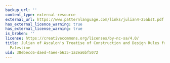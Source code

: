 ```yaml
---
backup_url: ''
content_type: external-resource
external_url: https://www.patternlanguage.com/links/julian4-25abst.pdf
has_external_licence_warning: true
has_external_license_warning: true
is_broken: ''
license: https://creativecommons.org/licenses/by-nc-sa/4.0/
title: Julian of Ascalon's Treatise of Construction and Design Rules from Sixth-Century
  Palestine
uid: 38ebecc6-daed-4aee-b635-1a2ea6bf5072
---
```

